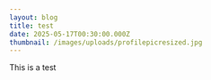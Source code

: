 ```yaml
---
layout: blog
title: test
date: 2025-05-17T00:30:00.000Z
thumbnail: /images/uploads/profilepicresized.jpg
---
```

This is a test
